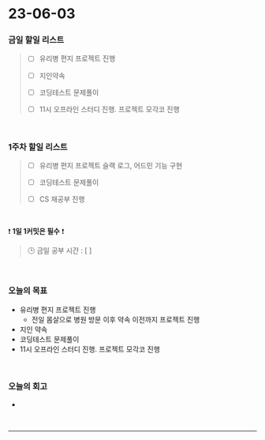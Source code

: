 # 23-06-03
### 금일 할일 리스트
> - [ ]  유리병 편지 프로젝트 진행
>
> - [ ]  지인약속
>
> - [ ]  코딩테스트 문제풀이
>
> - [ ]  11시 오프라인 스터디 진행. 프로젝트 모각코 진행


<br/>

### 1주차 할일 리스트  
> - [ ]  유리병 편지 프로젝트 슬랙 로그, 어드민 기능 구현
>
> - [ ]  코딩테스트 문제풀이
>
> - [ ]  CS 재공부 진행

<br/>

❗ **1일 1커밋은 필수** ❗
> 🕒 금일 공부 시간 : [  ]
  
<br/>

### 오늘의 목표
- 유리병 편지 프로젝트 진행
    - 전일 몸살으로 병원 방문 이후 약속 이전까지 프로젝트 진행
- 지인 약속
- 코딩테스트 문제풀이
- 11시 오프라인 스터디 진행. 프로젝트 모각코 진행

<br>

### 오늘의 회고
- 

<br/>

------------  
